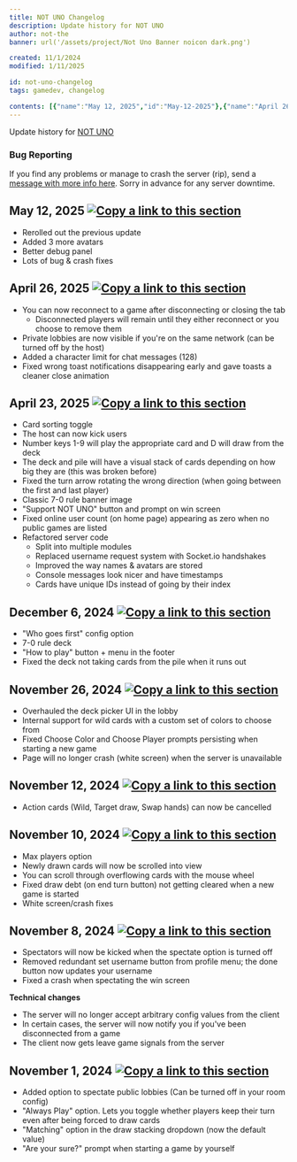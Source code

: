 ```yaml
---
title: NOT UNO Changelog
description: Update history for NOT UNO
author: not-the
banner: url('/assets/project/Not Uno Banner noicon dark.png')

created: 11/1/2024
modified: 1/11/2025

id: not-uno-changelog
tags: gamedev, changelog

contents: [{"name":"May 12, 2025","id":"May-12-2025"},{"name":"April 26, 2025","id":"April-26-2025"},{"name":"April 23, 2025","id":"April-23-2025"},{"name":"December 6, 2024","id":"December-6-2024"},{"name":"November 26, 2024","id":"November-26-2024"},{"name":"November 12, 2024","id":"November-12-2024"},{"name":"November 10, 2024","id":"November-10-2024"},{"name":"November 8, 2024","id":"November-8-2024"},{"name":"November 1, 2024","id":"November-1-2024"}]
---
```


Update history for [NOT UNO](https://uno.notkal.com/)

<h3>Bug Reporting</h3>
<p>
If you find any problems or manage to crash the server (rip), send a <a href="/#contact">message with more info here</a>. Sorry in advance for any server downtime.
</p>

<article id="May-12-2025">
<h2>May 12, 2025 <a href="#May-12-2025"><img src="/assets/icon/link.svg" alt="Copy a link to this section" class="icon article_url_button" role="button" tabindex="0"></a></h2>

- Rerolled out the previous update
- Added 3 more avatars
- Better debug panel
- Lots of bug & crash fixes

</article>


<article id="April-26-2025">
<h2>April 26, 2025 <a href="#April-26-2025"><img src="/assets/icon/link.svg" alt="Copy a link to this section" class="icon article_url_button" role="button" tabindex="0"></a></h2>

- You can now reconnect to a game after disconnecting or closing the tab
    - Disconnected players will remain until they either reconnect or you choose to remove them
- Private lobbies are now visible if you're on the same network (can be turned off by the host)
- Added a character limit for chat messages (128)
- Fixed wrong toast notifications disappearing early and gave toasts a cleaner close animation

</article>


<article id="April-23-2025">
<h2>April 23, 2025 <a href="#April-23-2025"><img src="/assets/icon/link.svg" alt="Copy a link to this section" class="icon article_url_button" role="button" tabindex="0"></a></h2>

- Card sorting toggle
- The host can now kick users
- Number keys 1-9 will play the appropriate card and D will draw from the deck
- The deck and pile will have a visual stack of cards depending on how big they are (this was broken before)
- Fixed the turn arrow rotating the wrong direction (when going between the first and last player)
- Classic 7-0 rule banner image
- "Support NOT UNO" button and prompt on win screen
- Fixed online user count (on home page) appearing as zero when no public games are listed
- Refactored server code
    - Split into multiple modules
    - Replaced username request system with Socket.io handshakes
    - Improved the way names & avatars are stored
    - Console messages look nicer and have timestamps
    - Cards have unique IDs instead of going by their index

</article>


<article id="December-6-2024">
<h2>December 6, 2024 <a href="#December-6-2024"><img src="/assets/icon/link.svg" alt="Copy a link to this section" class="icon article_url_button" role="button" tabindex="0"></a></h2>

- "Who goes first" config option
- 7-0 rule deck
- "How to play" button + menu in the footer
- Fixed the deck not taking cards from the pile when it runs out

</article>


<article id="November-26-2024">
<h2>November 26, 2024 <a href="#November-26-2024"><img src="/assets/icon/link.svg" alt="Copy a link to this section" class="icon article_url_button" role="button" tabindex="0"></a></h2>

- Overhauled the deck picker UI in the lobby
- Internal support for wild cards with a custom set of colors to choose from
- Fixed Choose Color and Choose Player prompts persisting when starting a new game
- Page will no longer crash (white screen) when the server is unavailable

</article>


<article id="November-12-2024">
<h2>November 12, 2024 <a href="#November-12-2024"><img src="/assets/icon/link.svg" alt="Copy a link to this section" class="icon article_url_button" role="button" tabindex="0"></a></h2>

- Action cards (Wild, Target draw, Swap hands) can now be cancelled

</article>


<article id="November-10-2024">
<h2>November 10, 2024 <a href="#November-10-2024"><img src="/assets/icon/link.svg" alt="Copy a link to this section" class="icon article_url_button" role="button" tabindex="0"></a></h2>
  
- Max players option
- Newly drawn cards will now be scrolled into view
- You can scroll through overflowing cards with the mouse wheel
- Fixed draw debt (on end turn button) not getting cleared when a new game is started
- White screen/crash fixes

</article>


<article id="November-8-2024">
<h2>November 8, 2024 <a href="#November-8-2024"><img src="/assets/icon/link.svg" alt="Copy a link to this section" class="icon article_url_button" role="button" tabindex="0"></a></h2>
  
- Spectators will now be kicked when the spectate option is turned off
- Removed redundant set username button from profile menu; the done button now updates your username
- Fixed a crash when spectating the win screen

**Technical changes**

- The server will no longer accept arbitrary config values from the client
- In certain cases, the server will now notify you if you've been disconnected from a game
- The client now gets leave game signals from the server

</article>


<article id="November-1-2024">
<h2>November 1, 2024 <a href="#November-1-2024"><img src="/assets/icon/link.svg" alt="Copy a link to this section" class="icon article_url_button" role="button" tabindex="0"></a></h2>

- Added option to spectate public lobbies (Can be turned off in your room config)
- "Always Play" option. Lets you toggle whether players keep their turn even after being forced to draw cards
- "Matching" option in the draw stacking dropdown (now the default value)
- "Are your sure?" prompt when starting a game by yourself

</article>
